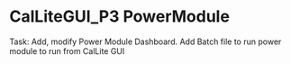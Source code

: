 # CalLiteGUI_P3 PowerModule
Task: Add, modify Power Module Dashboard. Add Batch file to run power module to run from CalLite GUI
